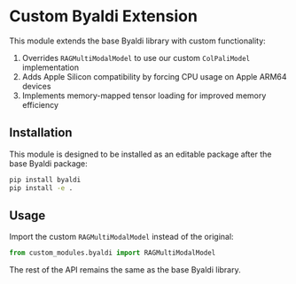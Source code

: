 # Custom Byaldi Extension

This module extends the base Byaldi library with custom functionality:

1. Overrides `RAGMultiModalModel` to use our custom `ColPaliModel` implementation
2. Adds Apple Silicon compatibility by forcing CPU usage on Apple ARM64 devices
3. Implements memory-mapped tensor loading for improved memory efficiency

## Installation

This module is designed to be installed as an editable package after the base Byaldi package:

```bash
pip install byaldi
pip install -e .
```

## Usage

Import the custom `RAGMultiModalModel` instead of the original:

```python
from custom_modules.byaldi import RAGMultiModalModel
```

The rest of the API remains the same as the base Byaldi library. 